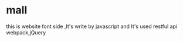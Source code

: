 # mall
this is website font side ,It's write by javascript and It's used restful api webpack,jQuery 
